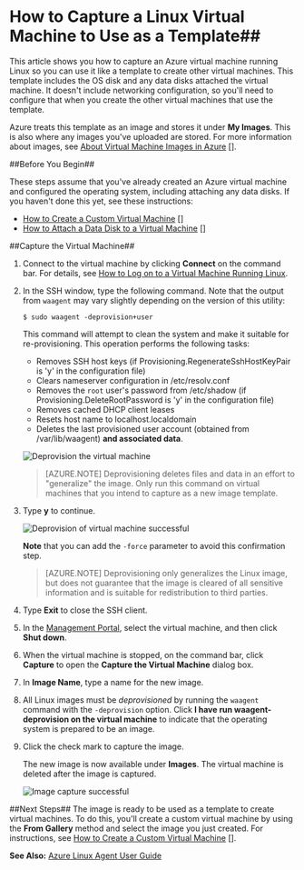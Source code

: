 <properties
	pageTitle="Capture an image of a virtual machine running Linux"
	description="Learn how to capture an image of an Azure virtual machine (VM) running Linux."
	services="virtual-machines"
	documentationCenter=""
	authors="KBDAzure"
	manager="timlt"
	editor="tysonn"/>

<tags
	ms.service="virtual-machines"
	ms.workload="infrastructure-services"
	ms.tgt_pltfrm="vm-linux"
	ms.devlang="na"
	ms.topic="article"
	ms.date="06/11/2015" 
	ms.author="kathydav"/>


# How to Capture a Linux Virtual Machine to Use as a Template##

This article shows you how to capture an Azure virtual machine running Linux so you can use it like a template to create other virtual machines. This template includes the OS disk and any data disks attached the virtual machine. It doesn't include networking configuration, so you'll need to configure that when you create the other virtual machines that use the template.

Azure treats this template as an image and stores it under **My Images**. This is also where any images you've uploaded are stored. For more information about images, see [About Virtual Machine Images in Azure] [].

##Before You Begin##

These steps assume that you've already created an Azure virtual machine and configured the operating system, including attaching any data disks. If you haven't done this yet, see these instructions:

- [How to Create a Custom Virtual Machine] []
- [How to Attach a Data Disk to a Virtual Machine] []

##Capture the Virtual Machine##

1. Connect to the virtual machine by clicking **Connect** on the command bar. For details, see [How to Log on to a Virtual Machine Running Linux][].

2. In the SSH window, type the following command.  Note that the output from `waagent` may vary slightly depending on the version of this utility:

	`$ sudo waagent -deprovision+user`

	This command will attempt to clean the system and make it suitable for re-provisioning. This operation performs the following tasks:

	- Removes SSH host keys (if Provisioning.RegenerateSshHostKeyPair is 'y' in the configuration file)
	- Clears nameserver configuration in /etc/resolv.conf
	- Removes the `root` user's password from /etc/shadow (if Provisioning.DeleteRootPassword is 'y' in the configuration file)
	- Removes cached DHCP client leases
	- Resets host name to localhost.localdomain
	- Deletes the last provisioned user account (obtained from /var/lib/waagent) **and associated data**.

	![Deprovision the virtual machine](./media/virtual-machines-linux-capture-image/LinuxDeprovision.png)

	>[AZURE.NOTE] Deprovisioning deletes files and data in an effort to "generalize" the image. Only run this command on virtual machines that you intend to capture as a new image template.


3. Type **y** to continue.

	![Deprovision of virtual machine successful](./media/virtual-machines-linux-capture-image/LinuxDeprovision2.png)

	**Note** that you can add the `-force` parameter to avoid this confirmation step.

	>[AZURE.NOTE] Deprovisioning only generalizes the Linux image, but does not guarantee that the image is cleared of all sensitive information and is suitable for redistribution to third parties.


4. Type **Exit** to close the SSH client.

5. In the [Management Portal](http://manage.windowsazure.com), select the virtual machine, and then click **Shut down**.

6. When the virtual machine is stopped, on the command bar, click **Capture** to open the **Capture the Virtual Machine** dialog box.

7.	In **Image Name**, type a name for the new image.

8.	All Linux images must be *deprovisioned* by running the `waagent` command with the `-deprovision` option. Click **I have run waagent-deprovision on the virtual machine** to indicate that the operating system is prepared to be an image.

9.	Click the check mark to capture the image.

	The new image is now available under **Images**. The virtual machine is deleted after the image is captured.

	![Image capture successful](./media/virtual-machines-linux-capture-image/VMCapturedImageAvailable.png)


##Next Steps##
The image is ready to be used as a template to create virtual machines. To do this, you'll create a custom virtual machine by using the **From Gallery** method and select the image you just created. For instructions, see [How to Create a Custom Virtual Machine] [].

**See Also:** [Azure Linux Agent User Guide](virtual-machines-linux-agent-user-guide.md)

[How to Log on to a Virtual Machine Running Linux]: virtual-machines-linux-how-to-log-on.md
[About Virtual Machine Images in Azure]: http://msdn.microsoft.com/library/azure/dn790290.aspx
[How to Create a Custom Virtual Machine]: virtual-machines-create-custom.md
[How to Attach a Data Disk to a Virtual Machine]: storage-windows-attach-disk.md

